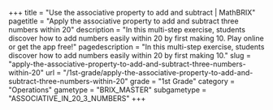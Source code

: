 +++
title = "Use the associative property to add and subtract | MathBRIX"
pagetitle = "Apply the associative property to add and subtract three numbers within 20"
description = "In this multi-step exercise, students discover how to add numbers easily within 20 by first making 10. Play online or get the app free!"
pagedescription = "In this multi-step exercise, students discover how to add numbers easily within 20 by first making 10."
slug = "apply-the-associative-property-to-add-and-subtract-three-numbers-within-20"
url = "/1st-grade/apply-the-associative-property-to-add-and-subtract-three-numbers-within-20"
grade = "1st Grade"
category = "Operations"
gametype = "BRIX_MASTER"
subgametype = "ASSOCIATIVE_IN_20_3_NUMBERS"
+++